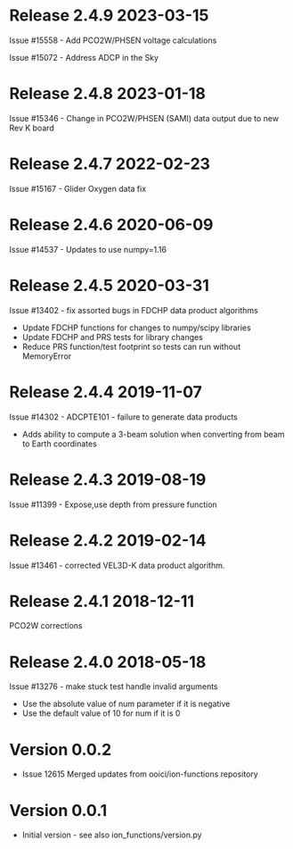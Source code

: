 # Release 2.4.9 2023-03-15

Issue #15558 - Add PCO2W/PHSEN voltage calculations 

Issue #15072 - Address ADCP in the Sky

# Release 2.4.8 2023-01-18

Issue #15346 - Change in PCO2W/PHSEN (SAMI) data output due to new Rev K board

# Release 2.4.7 2022-02-23

Issue #15167 - Glider Oxygen data fix

# Release 2.4.6 2020-06-09

Issue #14537 - Updates to use numpy=1.16

# Release 2.4.5 2020-03-31

Issue #13402 - fix assorted bugs in FDCHP data product algorithms
- Update FDCHP functions for changes to numpy/scipy libraries
- Update FDCHP and PRS tests for library changes
- Reduce PRS function/test footprint so tests can run without MemoryError

# Release 2.4.4 2019-11-07

Issue #14302 - ADCPTE101 - failure to generate data products
- Adds ability to compute a 3-beam solution when converting from beam to Earth coordinates

# Release 2.4.3 2019-08-19

Issue #11399 - Expose,use depth from pressure function

# Release 2.4.2 2019-02-14

Issue #13461 - corrected VEL3D-K data product algorithm.

# Release 2.4.1 2018-12-11

PCO2W corrections

# Release 2.4.0 2018-05-18

Issue #13276 - make stuck test handle invalid arguments
- Use the absolute value of num parameter if it is negative
- Use the default value of 10 for num if it is 0

# Version 0.0.2

* Issue 12615 Merged updates from ooici/ion-functions repository

# Version 0.0.1

* Initial version - see also ion_functions/version.py
